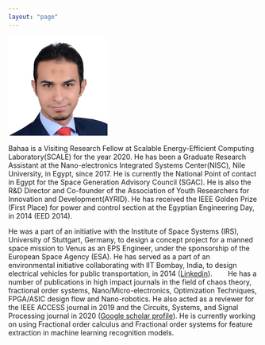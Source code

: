 ```yaml
---
layout: "page"
---
```




![](/members/bahaa_mini.jpg)

Bahaa is a Visiting Research Fellow at Scalable Energy-Efficient Computing Laboratory(SCALE) for the year 2020. He has been a Graduate Research Assistant at the Nano-electronics Integrated Systems Center(NISC), Nile University, in Egypt, since 2017. He is currently the National Point of contact in Egypt for the Space Generation Advisory Council (SGAC). He is also the R&D Director and Co-founder of the Association of Youth Researchers for Innovation and Development(AYRID). He has received the IEEE Golden Prize (First Place) for power and control section at the Egyptian Engineering Day, in 2014 (EED 2014).

He was a part of an initiative with the Institute of Space Systems (IRS), University of Stuttgart, Germany, to design a concept project for a manned space mission to Venus as an EPS Engineer, under the sponsorship of the European Space Agency (ESA). He has served as a part of an environmental initiative collaborating with IIT Bombay, India, to design electrical vehicles for public transportation, in 2014 ([Linkedin](https://www.linkedin.com/in/bahaaaldeen/)). 
      
He has a number of publications in high impact journals in the field of chaos theory, fractional order systems, Nano/Micro-electronics, Optimization Techniques, FPGA/ASIC design flow and Nano-robotics. He also acted as a reviewer for the IEEE ACCESS journal in 2019 and the Circuits, Systems, and Signal Processing journal in 2020 ([Google scholar profile](https://scholar.google.com/citations?user=eEgJwR4AAAAJ&hl=en)). He is currently working on using Fractional order calculus and Fractional order systems for feature extraction in machine learning recognition models.
